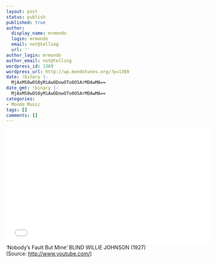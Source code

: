 ```yaml
---
layout: post
status: publish
published: true
author:
  display_name: mrmondo
  login: mrmondo
  email: not@telling
  url: ''
author_login: mrmondo
author_email: not@telling
wordpress_id: 1369
wordpress_url: http://wp.mondotunes.org/?p=1369
date: !binary |-
  MjAxMS0wOS0yMiAwODowOTo0OSArMDAwMA==
date_gmt: !binary |-
  MjAxMS0wOS0yMiAwODowOTo0OSArMDAwMA==
categories:
- Mondo Music
tags: []
comments: []
---
```

<iframe width="560" height="315" src="//www.youtube.com/embed/SW1SRJrNZZw" frameborder="0"> </iframe>
&#8216;Nobody&#8217;s Fault But Mine&#8217; BLIND WILLIE JOHNSON (1927)
<div class="attribution">(<span>Source:</span> <a href="http://www.youtube.com/">http://www.youtube.com/</a>)</div>
